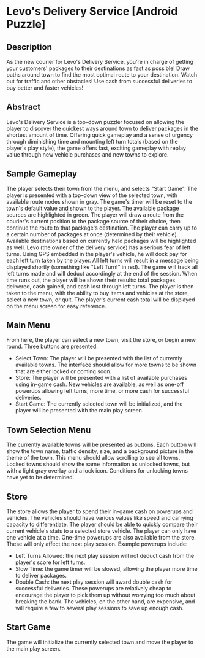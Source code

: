 Levo's Delivery Service [Android Puzzle]
========================================

Description
-----------
As the new courier for Levo's Delivery Service, you're in charge of getting your customers' packages to their
destinations as fast as possible! Draw paths around town to find the most optimal route to your destination.
Watch out for traffic and other obstacles! Use cash from successful deliveries to buy better and faster vehicles!

Abstract
--------
Levo's Delivery Service is a top-down puzzler focused on allowing the player to discover the quickest ways around
town to deliver packages in the shortest amount of time. Offering quick gameplay and a sense of urgency through
diminishing time and mounting left turn totals (based on the player's play style), the game offers fast, exciting
gameplay with replay value through new vehicle purchases and new towns to explore.

Sample Gameplay
---------------
The player selects their town from the menu, and selects "Start Game". The player is presented with a top-down
view of the selected town, with available route nodes shown in gray. The game's timer will be reset to the town's
default value and shown to the player. The available package sources are highlighted
in green. The player will draw a route from the courier's current position to the package source of their choice,
then continue the route to that package's destination. The player can carry up to a certain number of packages at once
(determined by their vehicle). Available destinations based on currently held packages will be highlighted as well.
Levo (the owner of the delivery service) has a serious fear of left turns. Using GPS embedded in the player's
vehicle, he will dock pay for each left turn taken by the player. All left turns will result in a message being
displayed shortly (something like "Left Turn!" in red). The game will track all left turns made and will deduct
accordingly at the end of the session. When time runs out, the player will be shown their results: total packages
delivered, cash gained, and cash lost through left turns. The player is then taken to the menu, with the ability
to buy items and vehicles at the store, select a new town, or quit. The player's current cash total will be displayed
on the menu screen for easy reference.

Main Menu
---------
From here, the player can select a new town, visit the store, or begin a new round. Three buttons are presented:
  - Select Town:
      The player will be presented with the list of currently available towns. The interface should allow for more
      towns to be shown that are either locked or coming soon.
  - Store:
      The player will be presented with a list of available purchases using in-game cash. New vehicles are available,
      as well as one-off powerups allowing left turns, more time, or more cash for successful deliveries.
  - Start Game:
      The currently selected town will be initialized, and the player will be presented with the main play screen.

Town Selection Menu
-------------------
The currently available towns will be presented as buttons. Each button will show the town name, traffic density, 
size, and a background picture in the theme of the town. This menu should allow scrolling to see all towns. Locked
towns should show the same information as unlocked towns, but with a light gray overlay and a lock icon. Conditions
for unlocking towns have yet to be determined.

Store
-----
The store allows the player to spend their in-game cash on powerups and vehicles. The vehicles should have various
values like speed and carrying capacity to differentiate. The player should be able to quickly compare their current
vehicle's stats to a selected store vehicle. The player can only have one vehicle at a time.
One-time powerups are also available from the store. These will only affect the next play session. Example powerups
include:
  - Left Turns Allowed: the next play session will not deduct cash from the player's score for left turns.
  - Slow Time: the game timer will be slowed, allowing the player more time to deliver packages.
  - Double Cash: the next play session will award double cash for successful deliveries.
These powerups are relatively cheap to encourage the player to pick them up without worrying too much about breaking
the bank. The vehicles, on the other hand, are expensive, and will require a few to several play sessions to save
up enough cash.

Start Game
----------
The game will initialize the currently selected town and move the player to the main play screen.

